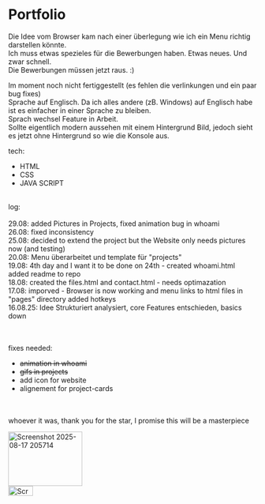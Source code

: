 # Portfolio
Die Idee vom Browser kam nach einer überlegung wie ich ein Menu richtig darstellen könnte. <br>
Ich muss etwas spezieles für die Bewerbungen haben. Etwas neues. Und zwar schnell.<br>
Die Bewerbungen müssen jetzt raus. :)<br>

Im moment noch nicht fertiggestellt (es fehlen die verlinkungen und ein paar bug fixes) <br>
Sprache auf Englisch. Da ich alles andere (zB. Windows) auf Englisch habe ist es einfacher in einer Sprache zu bleiben. <br>
Sprach wechsel Feature in Arbeit. <br>
Sollte eigentlich modern aussehen mit einem Hintergrund Bild, jedoch sieht es jetzt ohne Hintergrund so wie die Konsole aus. <br>

tech:
- HTML
- CSS
- JAVA SCRIPT

<br>
log:
<br>
<br>29.08: added Pictures in Projects, fixed animation bug in whoami
<br>26.08: fixed inconsistency
<br>25.08: decided to extend the project but the Website only needs pictures now (and testing)
<br>20.08: Menu überarbeitet und template für "projects"
<br>19.08: 4th day and I want it to be done on 24th - created whoami.html added readme to repo
<br>18.08: created the files.html and contact.html - needs optimazation
<br>17.08: imporved - Browser is now working and menu links to html files in "pages" directory added hotkeys
<br>16.08.25: Idee Strukturiert analysiert, core Features entschieden, basics down

<br><br>
fixes needed:
- ~~animation in whoami~~
- ~~gifs in projects~~
- add icon for website
- alignement for project-cards

<br><br>
whoever it was, thank you for the star,
I promise this will be a masterpiece
<br>

<img width="150" height="110" alt="Screenshot 2025-08-17 205714" src="https://github.com/user-attachments/assets/11f669bf-6762-4b1d-9179-0982dd05d22a" />
<br>
<img width="50" height="20" alt="Screenshot 2025-08-17 205714" src="https://github.com/user-attachments/assets/b3168154-27f9-412e-b02a-117e5003354d" />
